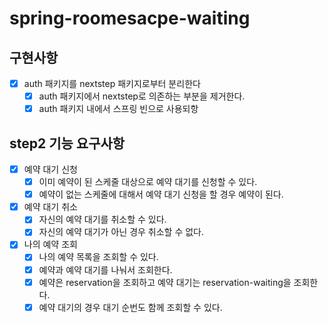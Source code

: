 # spring-roomesacpe-waiting

## 구현사항
- [x] auth 패키지를 nextstep 패키지로부터 분리한다
  - [x] auth 패키지에서 nextstep로 의존하는 부분을 제거한다.
  - [x] auth 패키지 내에서 스프링 빈으로 사용되항
  
## step2 기능 요구사항
- [x] 예약 대기 신청
  - [x] 이미 예약이 된 스케줄 대상으로 예약 대기를 신청할 수 있다.
  - [x] 예약이 없는 스케줄에 대해서 예약 대기 신청을 할 경우 예약이 된다.

- [x] 예약 대기 취소
  - [x] 자신의 예약 대기를 취소할 수 있다.
  - [x] 자신의 예약 대기가 아닌 경우 취소할 수 없다.

- [x] 나의 예약 조회
  - [x] 나의 예약 목록을 조회할 수 있다.
  - [x] 예약과 예약 대기를 나눠서 조회한다.
  - [x] 예약은 reservation을 조회하고 예약 대기는 reservation-waiting을 조회한다.
  - [x] 예약 대기의 경우 대기 순번도 함께 조회할 수 있다.